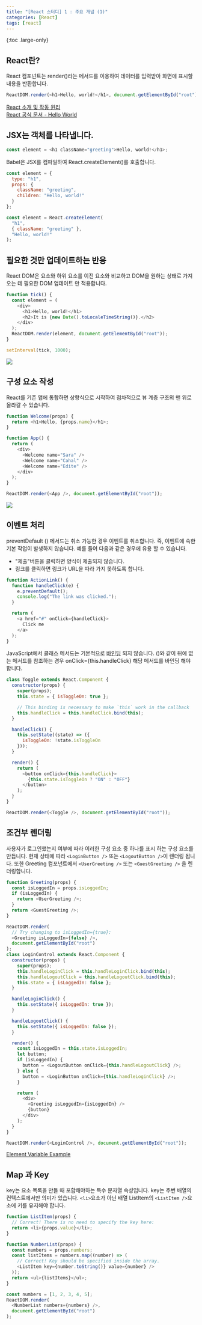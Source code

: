 ```yaml
---
title: "[React 스터디] 1 : 주요 개념 (1)"
categories: [React]
tags: [react]
---
```


{:toc .large-only}

## React란?

React 컴포넌트는 render()라는 메서드를 이용하여 데이터를 입력받아 화면에 표시할 내용을 반환합니다.

```js
ReactDOM.render(<h1>Hello, world!</h1>, document.getElementById("root"));
```

[React 소개 및 작동 원리](https://blex.me/@yoyounn18/react-%EC%86%8C%EA%B0%9C-%EB%B0%8F-%EC%9E%91%EB%8F%99-%EC%9B%90%EB%A6%AC-react%EB%8A%94-%EC%99%9C-%EB%B9%A0%EB%A5%B4%EB%A9%B0-%EA%B0%81%EA%B4%91%EB%B0%9B%EB%8A%94-%EA%B8%B0%EC%88%A0%EC%9D%B8%EA%B0%80)<br/>
[React 공식 문서 - Hello World](https://reactjs.org/docs/hello-world.html)

## JSX는 객체를 나타냅니다.

```js
const element = <h1 className="greeting">Hello, world!</h1>;
```

Babel은 JSX를 컴파일하여 React.createElement()를 호출합니다.

```js
const element = {
  type: "h1",
  props: {
    className: "greeting",
    children: "Hello, world!"
  }
};
```

```js
const element = React.createElement(
  "h1",
  { className: "greeting" },
  "Hello, world!"
);
```

## 필요한 것만 업데이트하는 반응

React DOM은 요소와 하위 요소를 이전 요소와 비교하고 DOM을 원하는 상태로 가져 오는 데 필요한 DOM 업데이트 만 적용합니다.

```js
function tick() {
  const element = (
    <div>
      <h1>Hello, world!</h1>
      <h2>It is {new Date().toLocaleTimeString()}.</h2>
    </div>
  );
  ReactDOM.render(element, document.getElementById("root"));
}

setInterval(tick, 1000);
```

<img src="https://img1.daumcdn.net/thumb/R1280x0/?scode=mtistory2&fname=https%3A%2F%2Fblog.kakaocdn.net%2Fdn%2FdDXVEZ%2FbtqGFbHXnvQ%2Frpo47jO9UdyJh8MNYg44E1%2Fimg.gif">

## 구성 요소 작성

React를 기존 앱에 통합하면 상향식으로 시작하여 점차적으로 뷰 계층 구조의 맨 위로 올라갈 수 있습니다.

```js
function Welcome(props) {
  return <h1>Hello, {props.name}</h1>;
}

function App() {
  return (
    <div>
      <Welcome name="Sara" />
      <Welcome name="Cahal" />
      <Welcome name="Edite" />
    </div>
  );
}

ReactDOM.render(<App />, document.getElementById("root"));
```

<img src="../../assets/img/blog/react/2020-12-25-react-01.png">

## 이벤트 처리

preventDefault () 메서드는 취소 가능한 경우 이벤트를 취소합니다. 즉, 이벤트에 속한 기본 작업이 발생하지 않습니다.
예를 들어 다음과 같은 경우에 유용 할 수 있습니다.

- "제출"버튼을 클릭하면 양식이 제출되지 않습니다.
- 링크를 클릭하면 링크가 URL을 따라 가지 못하도록 합니다.

```js
function ActionLink() {
  function handleClick(e) {
    e.preventDefault();
    console.log("The link was clicked.");
  }

  return (
    <a href="#" onClick={handleClick}>
      Click me
    </a>
  );
}
```

JavaScript에서 클래스 메서드는 기본적으로 [바인딩](https://developer.mozilla.org/en-US/docs/Web/JavaScript/Reference/Global_objects/Function/bind) 되지 않습니다. ()와 같이 뒤에 없는 메서드를 참조하는 경우 onClick={this.handleClick} 해당 메서드를 바인딩 해야 합니다.

```js
class Toggle extends React.Component {
  constructor(props) {
    super(props);
    this.state = { isToggleOn: true };

    // This binding is necessary to make `this` work in the callback
    this.handleClick = this.handleClick.bind(this);
  }

  handleClick() {
    this.setState((state) => ({
      isToggleOn: !state.isToggleOn
    }));
  }

  render() {
    return (
      <button onClick={this.handleClick}>
        {this.state.isToggleOn ? "ON" : "OFF"}
      </button>
    );
  }
}

ReactDOM.render(<Toggle />, document.getElementById("root"));
```

## 조건부 렌더링

사용자가 로그인했는지 여부에 따라 이러한 구성 요소 중 하나를 표시 하는 구성 요소를 만듭니다.
현재 상태에 따라 `<LoginButton />` 또는 `<LogoutButton />`이 렌더링 됩니다. 또한 Greeting 컴포넌트에서 `<UserGreeting />` 또는 `<GuestGreeting />` 을 렌더링합니다.

```js
function Greeting(props) {
  const isLoggedIn = props.isLoggedIn;
  if (isLoggedIn) {
    return <UserGreeting />;
  }
  return <GuestGreeting />;
}

ReactDOM.render(
  // Try changing to isLoggedIn={true}:
  <Greeting isLoggedIn={false} />,
  document.getElementById("root")
);
class LoginControl extends React.Component {
  constructor(props) {
    super(props);
    this.handleLoginClick = this.handleLoginClick.bind(this);
    this.handleLogoutClick = this.handleLogoutClick.bind(this);
    this.state = { isLoggedIn: false };
  }

  handleLoginClick() {
    this.setState({ isLoggedIn: true });
  }

  handleLogoutClick() {
    this.setState({ isLoggedIn: false });
  }

  render() {
    const isLoggedIn = this.state.isLoggedIn;
    let button;
    if (isLoggedIn) {
      button = <LogoutButton onClick={this.handleLogoutClick} />;
    } else {
      button = <LoginButton onClick={this.handleLoginClick} />;
    }

    return (
      <div>
        <Greeting isLoggedIn={isLoggedIn} />
        {button}
      </div>
    );
  }
}

ReactDOM.render(<LoginControl />, document.getElementById("root"));
```

[Element Variable Example](https://codepen.io/gaearon/pen/QKzAgB?editors=0010)

## Map 과 Key

key는 요소 목록을 만들 때 포함해야하는 특수 문자열 속성입니다.
key는 주변 배열의 컨텍스트에서만 의미가 있습니다. `<li>`요소가 아닌 배열 ListItem의 `<ListItem />`요소에 키를 유지해야 합니다.

```js
function ListItem(props) {
  // Correct! There is no need to specify the key here:
  return <li>{props.value}</li>;
}

function NumberList(props) {
  const numbers = props.numbers;
  const listItems = numbers.map((number) => (
    // Correct! Key should be specified inside the array.
    <ListItem key={number.toString()} value={number} />
  ));
  return <ul>{listItems}</ul>;
}

const numbers = [1, 2, 3, 4, 5];
ReactDOM.render(
  <NumberList numbers={numbers} />,
  document.getElementById("root")
);
```
